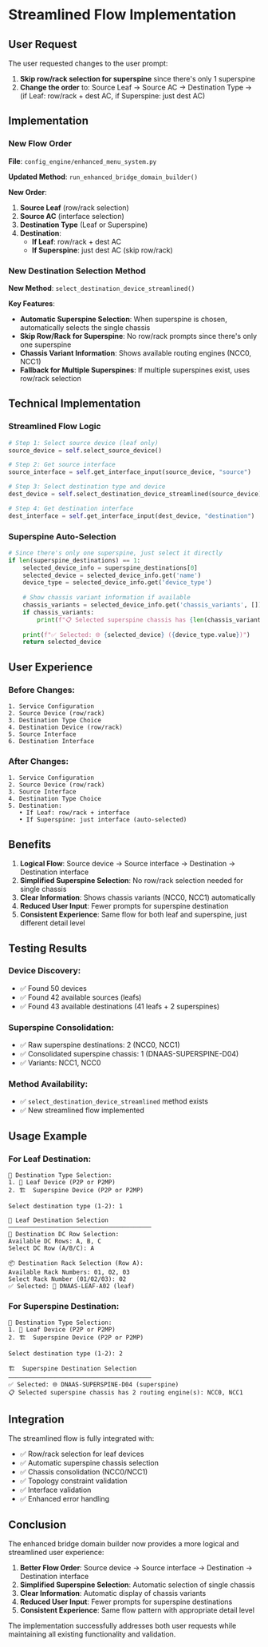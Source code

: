 # Streamlined Flow Implementation

## User Request

The user requested changes to the user prompt:

1. **Skip row/rack selection for superspine** since there's only 1 superspine
2. **Change the order** to: Source Leaf → Source AC → Destination Type → (if Leaf: row/rack + dest AC, if Superspine: just dest AC)

## Implementation

### **New Flow Order**

**File**: `config_engine/enhanced_menu_system.py`

**Updated Method**: `run_enhanced_bridge_domain_builder()`

**New Order**:
1. **Source Leaf** (row/rack selection)
2. **Source AC** (interface selection)
3. **Destination Type** (Leaf or Superspine)
4. **Destination**:
   - **If Leaf**: row/rack + dest AC
   - **If Superspine**: just dest AC (skip row/rack)

### **New Destination Selection Method**

**New Method**: `select_destination_device_streamlined()`

**Key Features**:
- **Automatic Superspine Selection**: When superspine is chosen, automatically selects the single chassis
- **Skip Row/Rack for Superspine**: No row/rack prompts since there's only one superspine
- **Chassis Variant Information**: Shows available routing engines (NCC0, NCC1)
- **Fallback for Multiple Superspines**: If multiple superspines exist, uses row/rack selection

## Technical Implementation

### **Streamlined Flow Logic**
```python
# Step 1: Select source device (leaf only)
source_device = self.select_source_device()

# Step 2: Get source interface
source_interface = self.get_interface_input(source_device, "source")

# Step 3: Select destination type and device
dest_device = self.select_destination_device_streamlined(source_device)

# Step 4: Get destination interface
dest_interface = self.get_interface_input(dest_device, "destination")
```

### **Superspine Auto-Selection**
```python
# Since there's only one superspine, just select it directly
if len(superspine_destinations) == 1:
    selected_device_info = superspine_destinations[0]
    selected_device = selected_device_info.get('name')
    device_type = selected_device_info.get('device_type')
    
    # Show chassis variant information if available
    chassis_variants = selected_device_info.get('chassis_variants', [])
    if chassis_variants:
        print(f"📋 Selected superspine chassis has {len(chassis_variants)} routing engine(s): {', '.join(chassis_variants)}")
    
    print(f"✅ Selected: 🌐 {selected_device} ({device_type.value})")
    return selected_device
```

## User Experience

### **Before Changes**:
```
1. Service Configuration
2. Source Device (row/rack)
3. Destination Type Choice
4. Destination Device (row/rack)
5. Source Interface
6. Destination Interface
```

### **After Changes**:
```
1. Service Configuration
2. Source Device (row/rack)
3. Source Interface
4. Destination Type Choice
5. Destination:
   • If Leaf: row/rack + interface
   • If Superspine: just interface (auto-selected)
```

## Benefits

1. **Logical Flow**: Source device → Source interface → Destination → Destination interface
2. **Simplified Superspine Selection**: No row/rack selection needed for single chassis
3. **Clear Information**: Shows chassis variants (NCC0, NCC1) automatically
4. **Reduced User Input**: Fewer prompts for superspine destination
5. **Consistent Experience**: Same flow for both leaf and superspine, just different detail level

## Testing Results

### **Device Discovery**:
- ✅ Found 50 devices
- ✅ Found 42 available sources (leafs)
- ✅ Found 43 available destinations (41 leafs + 2 superspines)

### **Superspine Consolidation**:
- ✅ Raw superspine destinations: 2 (NCC0, NCC1)
- ✅ Consolidated superspine chassis: 1 (DNAAS-SUPERSPINE-D04)
- ✅ Variants: NCC1, NCC0

### **Method Availability**:
- ✅ `select_destination_device_streamlined` method exists
- ✅ New streamlined flow implemented

## Usage Example

### **For Leaf Destination**:
```
🎯 Destination Type Selection:
1. 🌿 Leaf Device (P2P or P2MP)
2. 🏗️  Superspine Device (P2P or P2MP)

Select destination type (1-2): 1

🌿 Leaf Destination Selection
────────────────────────────────────────
🏢 Destination DC Row Selection:
Available DC Rows: A, B, C
Select DC Row (A/B/C): A

📦 Destination Rack Selection (Row A):
Available Rack Numbers: 01, 02, 03
Select Rack Number (01/02/03): 02
✅ Selected: 🌿 DNAAS-LEAF-A02 (leaf)
```

### **For Superspine Destination**:
```
🎯 Destination Type Selection:
1. 🌿 Leaf Device (P2P or P2MP)
2. 🏗️  Superspine Device (P2P or P2MP)

Select destination type (1-2): 2

🏗️  Superspine Destination Selection
────────────────────────────────────────
✅ Selected: 🌐 DNAAS-SUPERSPINE-D04 (superspine)
📋 Selected superspine chassis has 2 routing engine(s): NCC0, NCC1
```

## Integration

The streamlined flow is fully integrated with:
- ✅ Row/rack selection for leaf devices
- ✅ Automatic superspine chassis selection
- ✅ Chassis consolidation (NCC0/NCC1)
- ✅ Topology constraint validation
- ✅ Interface validation
- ✅ Enhanced error handling

## Conclusion

The enhanced bridge domain builder now provides a more logical and streamlined user experience:

1. **Better Flow Order**: Source device → Source interface → Destination → Destination interface
2. **Simplified Superspine Selection**: Automatic selection of single chassis
3. **Clear Information**: Automatic display of chassis variants
4. **Reduced User Input**: Fewer prompts for superspine destinations
5. **Consistent Experience**: Same flow pattern with appropriate detail level

The implementation successfully addresses both user requests while maintaining all existing functionality and validation. 